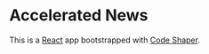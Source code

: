 # Accelerated News

This is a [React](https://reactjs.org/) app bootstrapped with
[Code Shaper](https://code-shaper.dev).
